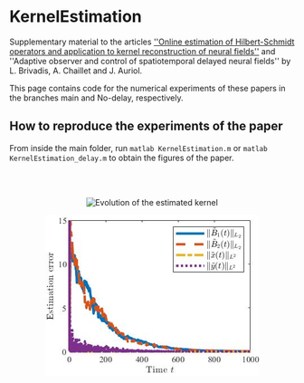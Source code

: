 # KernelEstimation

Supplementary material to the articles [''Online estimation of Hilbert-Schmidt operators and application to kernel reconstruction of neural fields''](https://www.google.com/url?q=https%3A%2F%2Fdoi-org.ezproxy.universite-paris-saclay.fr%2F10.1109%2FCDC51059.2022.9992414&sa=D) and
''Adaptive observer and control of spatiotemporal delayed neural fields''
by L. Brivadis, A. Chaillet and J. Auriol.

This page contains code for the numerical experiments of these papers in the branches main and No-delay, respectively.

## How to reproduce the experiments of the paper

From inside the main folder, run
	```
	matlab KernelEstimation.m
	```
	or
	```
	matlab KernelEstimation_delay.m
	```
to obtain the figures of the paper.

<br/><br/>

<p align="center">
	<img src="https://github.com/brivadis/KernelEstimation/blob/No-delays/fig2.gif" title="Evolution of the estimated kernel">
</p>
<figure>

<p align="center">
	<img src="https://github.com/brivadis/KernelEstimation/blob/No-delays/fig1.jpg" title="Convergence of the adaptive observer">
</p>
<figure>
